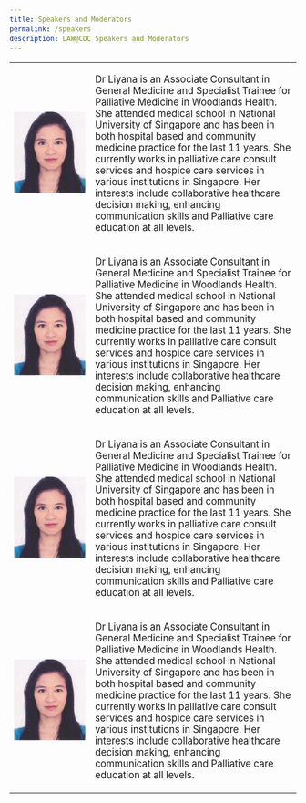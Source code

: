 ```yaml
---
title: Speakers and Moderators
permalink: /speakers
description: LAW@CDC Speakers and Moderators
---
```


<table border="0" cellspacing="0" cellpadding="0" style="font-size: 120%;">
<tbody>
<tr>
<td style="width:125px !important;"><img src="/images/Picture2.png" alt="No need to download a mobile app" style="width:125px !important;"/></td>
<td style="vertical-align: middle;"><p>Dr Liyana is an Associate Consultant in General Medicine and Specialist Trainee for Palliative Medicine in Woodlands Health. She attended medical school in National University of Singapore and has been in both hospital based and community medicine practice for the last 11 years. She currently works in palliative care consult services and hospice care services in various institutions in Singapore. Her interests include collaborative healthcare decision making, enhancing communication skills and Palliative care education at all levels.  </p></td>
</tr>
<tr>
<td style="width:125px !important;"><img src="/images/Picture2.png" alt="No need to download a mobile app" style="width:125px !important;"/></td>
<td style="vertical-align: middle;"><p>Dr Liyana is an Associate Consultant in General Medicine and Specialist Trainee for Palliative Medicine in Woodlands Health. She attended medical school in National University of Singapore and has been in both hospital based and community medicine practice for the last 11 years. She currently works in palliative care consult services and hospice care services in various institutions in Singapore. Her interests include collaborative healthcare decision making, enhancing communication skills and Palliative care education at all levels.  </p></td>
</tr>
<tr>
<td style="width:125px !important;"><img src="/images/Picture2.png" alt="No need to download a mobile app" style="width:125px !important;"/></td>
<td style="vertical-align: middle;"><p>Dr Liyana is an Associate Consultant in General Medicine and Specialist Trainee for Palliative Medicine in Woodlands Health. She attended medical school in National University of Singapore and has been in both hospital based and community medicine practice for the last 11 years. She currently works in palliative care consult services and hospice care services in various institutions in Singapore. Her interests include collaborative healthcare decision making, enhancing communication skills and Palliative care education at all levels.  </p></td>
</tr>
<tr>
<td style="width:125px !important;"><img src="/images/Picture2.png" alt="No need to download a mobile app" style="width:125px !important;"/></td>
<td style="vertical-align: middle;"><p>Dr Liyana is an Associate Consultant in General Medicine and Specialist Trainee for Palliative Medicine in Woodlands Health. She attended medical school in National University of Singapore and has been in both hospital based and community medicine practice for the last 11 years. She currently works in palliative care consult services and hospice care services in various institutions in Singapore. Her interests include collaborative healthcare decision making, enhancing communication skills and Palliative care education at all levels.  </p></td>
</tr>